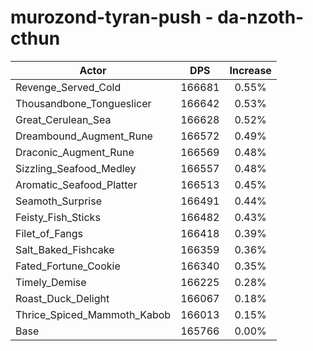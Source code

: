 # murozond-tyran-push - da-nzoth-cthun
| Actor | DPS | Increase |
|---|:---:|:---:|
|Revenge_Served_Cold|166681|0.55%|
|Thousandbone_Tongueslicer|166642|0.53%|
|Great_Cerulean_Sea|166628|0.52%|
|Dreambound_Augment_Rune|166572|0.49%|
|Draconic_Augment_Rune|166569|0.48%|
|Sizzling_Seafood_Medley|166557|0.48%|
|Aromatic_Seafood_Platter|166513|0.45%|
|Seamoth_Surprise|166491|0.44%|
|Feisty_Fish_Sticks|166482|0.43%|
|Filet_of_Fangs|166418|0.39%|
|Salt_Baked_Fishcake|166359|0.36%|
|Fated_Fortune_Cookie|166340|0.35%|
|Timely_Demise|166225|0.28%|
|Roast_Duck_Delight|166067|0.18%|
|Thrice_Spiced_Mammoth_Kabob|166013|0.15%|
|Base|165766|0.00%|
